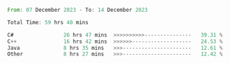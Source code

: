 <!--<div align=center><img src="https://leetcard.jacoblin.cool/CalvinWan0101"></div>-->

<!--START_SECTION:waka-->

```rust
From: 07 December 2023 - To: 14 December 2023

Total Time: 59 hrs 40 mins

C#                26 hrs 47 mins  >>>>>>>>>>---------------   39.31 %
C++               16 hrs 42 mins  >>>>>>-------------------   24.53 %
Java              8 hrs 35 mins   >>>----------------------   12.61 %
Other             8 hrs 27 mins   >>>----------------------   12.42 %
```

<!--END_SECTION:waka-->
